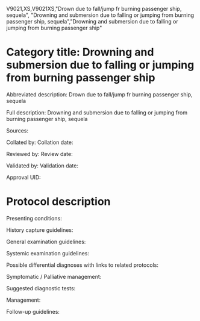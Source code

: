 V9021,XS,V9021XS,"Drown due to fall/jump fr burning passenger ship, sequela", "Drowning and submersion due to falling or jumping from burning passenger ship, sequela","Drowning and submersion due to falling or jumping from burning passenger ship"
# Category title: Drowning and submersion due to falling or jumping from burning passenger ship

Abbreviated description: Drown due to fall/jump fr burning passenger ship, sequela

Full description: Drowning and submersion due to falling or jumping from burning passenger ship, sequela

Sources:

Collated by:
Collation date:

Reviewed by:
Review date:

Validated by:
Validation date:

Approval UID:

# Protocol description

Presenting conditions:

History capture guidelines:

General examination guidelines:

Systemic examination guidelines:

Possible differential diagnoses with links to related protocols:

Symptomatic / Palliative management:

Suggested diagnostic tests:

Management:

Follow-up guidelines:
